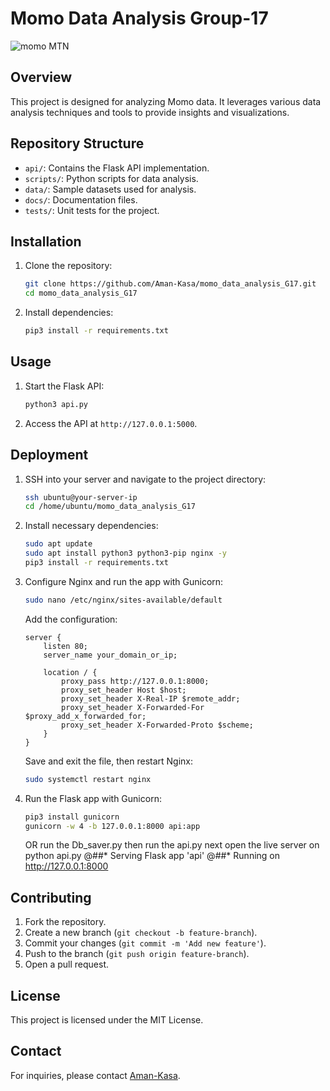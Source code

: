 # Momo Data Analysis Group-17

![momo MTN](https://www.techfocus24.com/wp-content/uploads/2023/03/2CAD7598-BBDB-4AE0-8A65-ECB4BFCBDF0C.jpeg)

## Overview
This project is designed for analyzing Momo data. It leverages various data analysis techniques and tools to provide insights and visualizations.

## Repository Structure
- `api/`: Contains the Flask API implementation.
- `scripts/`: Python scripts for data analysis.
- `data/`: Sample datasets used for analysis.
- `docs/`: Documentation files.
- `tests/`: Unit tests for the project.

## Installation
1. Clone the repository:
    ```sh
    git clone https://github.com/Aman-Kasa/momo_data_analysis_G17.git
    cd momo_data_analysis_G17
    ```

2. Install dependencies:
    ```sh
    pip3 install -r requirements.txt
    ```

## Usage
1. Start the Flask API:
    ```sh
    python3 api.py
    ```

2. Access the API at `http://127.0.0.1:5000`.

## Deployment
1. SSH into your server and navigate to the project directory:
    ```sh
    ssh ubuntu@your-server-ip
    cd /home/ubuntu/momo_data_analysis_G17
    ```

2. Install necessary dependencies:
    ```sh
    sudo apt update
    sudo apt install python3 python3-pip nginx -y
    pip3 install -r requirements.txt
    ```

3. Configure Nginx and run the app with Gunicorn:
    ```sh
    sudo nano /etc/nginx/sites-available/default
    ```
    Add the configuration:
    ```nginx
    server {
        listen 80;
        server_name your_domain_or_ip;

        location / {
            proxy_pass http://127.0.0.1:8000;
            proxy_set_header Host $host;
            proxy_set_header X-Real-IP $remote_addr;
            proxy_set_header X-Forwarded-For $proxy_add_x_forwarded_for;
            proxy_set_header X-Forwarded-Proto $scheme;
        }
    }
    ```
    Save and exit the file, then restart Nginx:
    ```sh
    sudo systemctl restart nginx
    ```

4. Run the Flask app with Gunicorn:                 
    ```sh 
    pip3 install gunicorn
    gunicorn -w 4 -b 127.0.0.1:8000 api:app
    ```
    OR
    run the Db_saver.py
    then run the api.py
    next open the live server on 
    python api.py 
                @##* Serving Flask app 'api'
                @##* Running on http://127.0.0.1:8000

## Contributing 
1. Fork the repository.
2. Create a new branch (`git checkout -b feature-branch`).
3. Commit your changes (`git commit -m 'Add new feature'`).
4. Push to the branch (`git push origin feature-branch`).
5. Open a pull request.

## License
This project is licensed under the MIT License.

## Contact
For inquiries, please contact [Aman-Kasa](https://github.com/Aman-Kasa).
